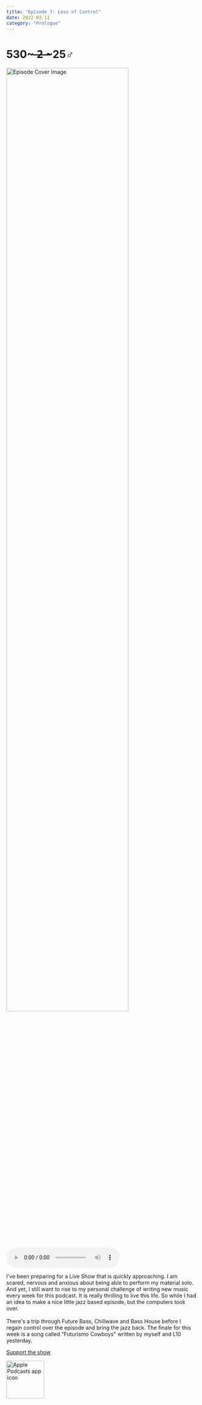 ```yaml
---
title: "Episode 7: Loss of Control"
date: 2022-03-11
category: "Prologue"
---
```

# 530~ ̶2̶ ̶~25♂
<img src="https://artwork.captivate.fm/cbd4e501-bd28-4112-8635-9b58d527d493/60854458c4d1acdf4e1c2f79c4137142d85d78e379bdafbd69bd34c85f5819ad.jpg" alt="Episode Cover Image" width=80%/>
<audio controls>
  <source src="https://podcasts.captivate.fm/media/638c7349-0468-4cdd-9c97-1fcdeb34ad55/10234066-episode-7-loss-of-control.mp3" type="audio/mpeg">
  Your browser does not support the audio element.
</audio>

<p>I&apos;ve been preparing for a Live Show that is quickly approaching. I am scared, nervous and anxious about being able to perform my material solo. And yet, I still want to rise to my personal challenge of writing new music every week for this podcast. It is really thrilling to live this life. So while I had an idea to make a nice little jazz based episode, but the computers took over. <br/><br/>There&apos;s a trip through Future Bass, Chillwave and Bass House before I regain control over the episode and bring the jazz back. The finale for this week is a song called &quot;Futurismo Cowboys&quot; written by myself and L10 yesterday. </p><a rel="payment" href="https://www.paypal.com/donate/?hosted_button_id=WX3GRUK5BHJLS">Support the show</a>

<a href="https://podcasts.apple.com/us/podcast/living-room-music/id1608791560?tscg=30200&itsct=podcast_box_appicon&ls=1&mttnsubad=1608791560" style="display: inline-block;"><img src="https://toolbox.marketingtools.apple.com/api/v2/badges/app-icon-podcasts/standard/en-us" alt="Apple Podcasts app icon" style="width: 100px; height: 100px; vertical-align: middle; object-fit: contain;" /></a>
    